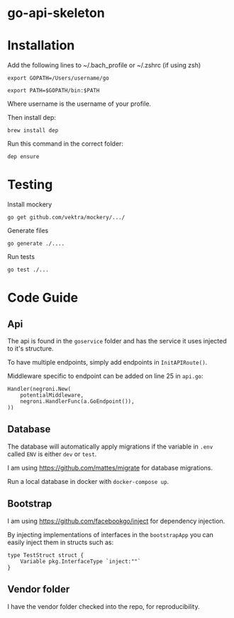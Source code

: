 
# go-api-skeleton


# Installation
Add the following lines to ~/.bach_profile or ~/.zshrc (if using zsh)

    export GOPATH=/Users/username/go

    export PATH=$GOPATH/bin:$PATH

Where username is the username of your profile.

Then install dep:

```
brew install dep
```

Run this command in the correct folder:

```
dep ensure
```

# Testing

Install mockery

```
go get github.com/vektra/mockery/.../
```

Generate files
```
go generate ./....
```

Run tests
```
go test ./...
```

# Code Guide

## Api
The api is found in the `goservice` folder and has the service it uses injected to it's structure.

To have multiple endpoints, simply add endpoints in `InitAPIRoute()`.

Middleware specific to endpoint can be added on line 25 in `api.go`:

```
Handler(negroni.New(
    potentialMiddleware,
    negroni.HandlerFunc(a.GoEndpoint()),
))
```

## Database
The database will automatically apply migrations if the variable in `.env` called `ENV` is either `dev` or `test`.

I am using https://github.com/mattes/migrate for database migrations.

Run a local database in docker with `docker-compose up`.

## Bootstrap
I am using https://github.com/facebookgo/inject for dependency injection.

By injecting implementations of interfaces in the `bootstrapApp` you can easily inject them in structs such as:

```
type TestStruct struct {
    Variable pkg.InterfaceType `inject:""`
}
```

## Vendor folder
I have the vendor folder checked into the repo, for reproducibility.

